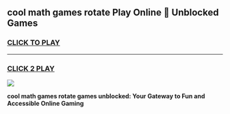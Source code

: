 
## cool math games rotate Play Online 👋 Unblocked Games
<h3>
<a href="https://news.freeplayer.one?title=cool_math_games_rotate&ref=17CMG">CLICK TO PLAY</a></h3>
<hr>

<h3>
<a href="https://news.freeplayer.one?title=cool_math_games_rotate&ref=17CMG">CLICK 2 PLAY</a>
  
</h3>

<a href="https://news.freeplayer.one?title=cool_math_games_rotate&ref=17CMG/"><img src="https://clearcache.store/games.png"></a>


**cool math games rotate games unblocked: Your Gateway to Fun and Accessible Online Gaming**
